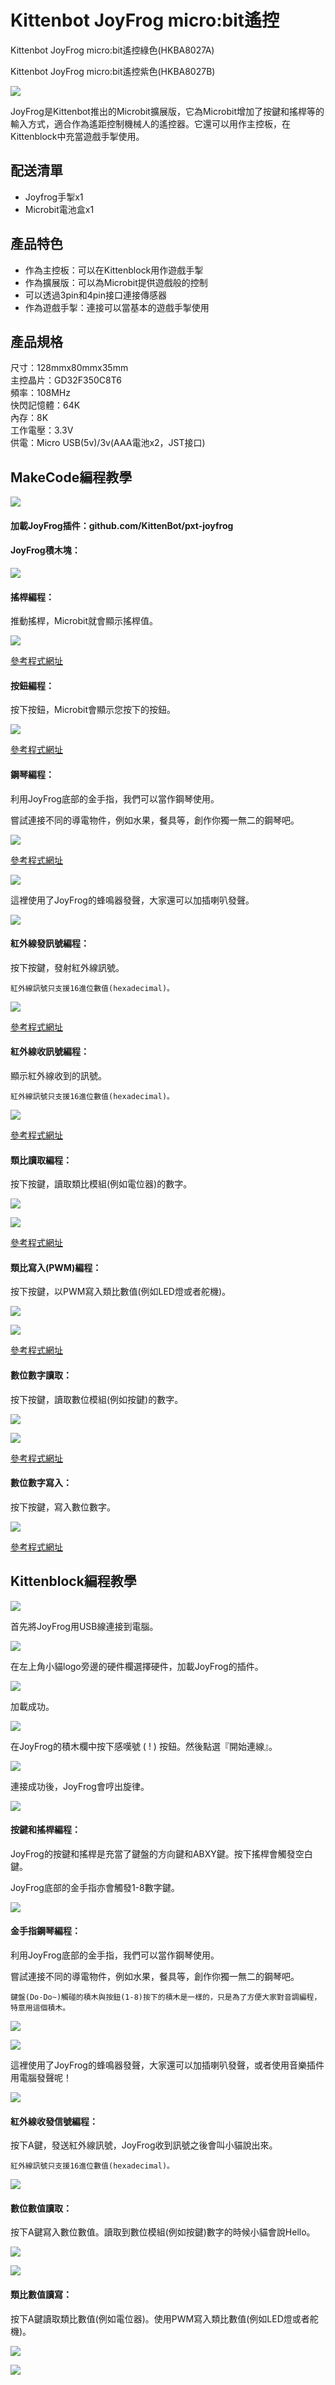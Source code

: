 # Kittenbot JoyFrog micro:bit遙控

Kittenbot JoyFrog micro:bit遙控綠色(HKBA8027A)

Kittenbot JoyFrog micro:bit遙控紫色(HKBA8027B)

![](./images/joyfrog1.png)

JoyFrog是Kittenbot推出的Microbit擴展版，它為Microbit增加了按鍵和搖桿等的輸入方式，適合作為遙距控制機械人的遙控器。它還可以用作主控板，在Kittenblock中充當遊戲手掣使用。

## 配送清單

- Joyfrog手掣x1
- Microbit電池盒x1

## 產品特色

- 作為主控板：可以在Kittenblock用作遊戲手掣
- 作為擴展版：可以為Microbit提供遊戲般的控制
- 可以透過3pin和4pin接口連接傳感器
- 作為遊戲手掣：連接可以當基本的遊戲手掣使用

## 產品規格

尺寸：128mmx80mmx35mm    
主控晶片：GD32F350C8T6   
頻率：108MHz   
快閃記憶體：64K   
內存：8K   
工作電壓：3.3V   
供電：Micro USB(5v)/3v(AAA電池x2，JST接口)

## MakeCode編程教學

![](../functional_module/PWmodules/images/mcbanner.png)

#### 加載JoyFrog插件：github.com/KittenBot/pxt-joyfrog

#### JoyFrog積木塊：

![](./images/joyfrog2.png)

#### 搖桿編程：

推動搖桿，Microbit就會顯示搖桿值。

![](./images/joyfrog3.png)

[參考程式網址](https://makecode.microbit.org/_Ty95YCWwUC3s)

#### 按鈕編程：

按下按鈕，Microbit會顯示您按下的按鈕。

![](./images/joyfrog4.png)

[參考程式網址](https://makecode.microbit.org/_THaPh5RTVRRt)

#### 鋼琴編程：

利用JoyFrog底部的金手指，我們可以當作鋼琴使用。

嘗試連接不同的導電物件，例如水果，餐具等，創作你獨一無二的鋼琴吧。

![](./images/joyfrog18.png)

[參考程式網址](https://makecode.microbit.org/_79zhcpKDT9o0)

![](./images/piano.png)

這裡使用了JoyFrog的蜂鳴器發聲，大家還可以加插喇叭發聲。

![](./images/joyfrog_3.5.png)

#### 紅外線發訊號編程：

按下按鍵，發射紅外線訊號。

    紅外線訊號只支援16進位數值(hexadecimal)。

![](./images/joyfrog5.png)

[參考程式網址](https://makecode.microbit.org/_Wvp6vxiPMLWr)

#### 紅外線收訊號編程：

顯示紅外線收到的訊號。

    紅外線訊號只支援16進位數值(hexadecimal)。

![](./images/joyfrog6.png)

[參考程式網址](https://makecode.microbit.org/_DoM9fj6Cj97U)

#### 類比讀取編程：

按下按鍵，讀取類比模組(例如電位器)的數字。

![](./images/joyfrogPoten.png)

![](./images/joyfrog7.png)

[參考程式網址](https://makecode.microbit.org/_HLtdh2Ha6KMp)

#### 類比寫入(PWM)編程：

按下按鍵，以PWM寫入類比數值(例如LED燈或者舵機)。

![](./images/joyfrog8.png)

![](./images/joyfrogLED.png)

[參考程式網址](https://makecode.microbit.org/_1y8ET7e7A8TF)

#### 數位數字讀取：

按下按鍵，讀取數位模組(例如按鍵)的數字。

![](./images/joyfrogButton.png)

![](./images/joyfrog9.png)

[參考程式網址](https://makecode.microbit.org/_Dd71FegibTs3)

#### 數位數字寫入：

按下按鍵，寫入數位數字。

![](./images/joyfrog10.png)

[參考程式網址](https://makecode.microbit.org/_UKU0K75uYcyL)

## Kittenblock編程教學

![](../functional_module/PWmodules/images/kbbanner.png)

首先將JoyFrog用USB線連接到電腦。

![](./images/joyfrogcon.png)

在左上角小貓logo旁邊的硬件欄選擇硬件，加載JoyFrog的插件。

![](./images/joyfrogadd.png)

加載成功。

![](./images/joyfrogsuccess.png)

在JoyFrog的積木欄中按下感嘆號 ( ! ) 按鈕。然後點選『開始連線』。

![](./images/joyfrog11.png)

連接成功後，JoyFrog會哼出旋律。

![](./images/joyfrog12.png)

#### 按鍵和搖桿編程：

JoyFrog的按鍵和搖桿是充當了鍵盤的方向鍵和ABXY鍵。按下搖桿會觸發空白鍵。

JoyFrog底部的金手指亦會觸發1-8數字鍵。

![](./images/joyfrog13.png)

#### 金手指鋼琴編程：

利用JoyFrog底部的金手指，我們可以當作鋼琴使用。

嘗試連接不同的導電物件，例如水果，餐具等，創作你獨一無二的鋼琴吧。

    鍵盤(Do-Do~)觸碰的積木與按鈕(1-8)按下的積木是一樣的，只是為了方便大家對音調編程，特意用這個積木。

![](./images/joyfrog14.png)

![](./images/piano.png)

這裡使用了JoyFrog的蜂鳴器發聲，大家還可以加插喇叭發聲，或者使用音樂插件用電腦發聲呢！

![](./images/joyfrog_3.5.png)

#### 紅外線收發信號編程：

按下A鍵，發送紅外線訊號，JoyFrog收到訊號之後會叫小貓說出來。

    紅外線訊號只支援16進位數值(hexadecimal)。

![](./images/joyfrog15.png)

#### 數位數值讀取：

按下A鍵寫入數位數值。讀取到數位模組(例如按鍵)數字的時候小貓會說Hello。

![](./images/joyfrogButton.png)

![](./images/joyfrog16.png)

#### 類比數值讀寫：

按下A鍵讀取類比數值(例如電位器)。使用PWM寫入類比數值(例如LED燈或者舵機)。

![](./images/joyfrogServo.png)

![](./images/joyfrog17.png)